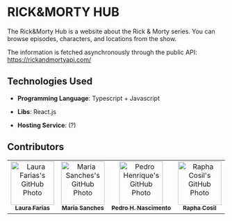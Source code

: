 # RICK&MORTY HUB


The Rick&Morty Hub is a website about the Rick & Morty series. You can browse episodes, characters, and locations from the show. 

The information is fetched asynchronously through the public API: <https://rickandmortyapi.com/>

## Technologies Used

- **Programming Language**: Typescript + Javascript

- **Libs**: React.js

- **Hosting Service**: (?)


## Contributors

<table>
  <tr>
  <td align="center">
      <a href="<https://github.com/laura4343>" title="Laura Farias's Profile">
        <img src="<https://github.com/laura4343.png>" width="100px;" alt="Laura Farias's GitHub Photo"/><br>
        <sub>
          <b>Laura Farias</b>
        </sub>
      </a>
    </td>
    <td align="center">
      <a href="<https://github.com/MariaMsschs>" title="Maria Sanches's Profile">
        <img src="<https://github.com/MariaMsschs.png>" width="100px;" alt="Maria Sanches's GitHub Photo"/><br>
        <sub>
          <b>Maria Sanches</b>
        </sub>
      </a>
    </td>
    <td align="center">
      <a href="<https://github.com/pedroggwp>" title="Pedro H. Nascimento's Profile">
        <img src="<https://github.com/pedroggwp.png>" width="100px;" alt="Pedro Henrique's GitHub Photo"/><br>
        <sub>
          <b>Pedro H. Nascimento</b>
        </sub>
      </a>
    </td>
    <td align="center">
      <a href="<https://github.com/RaphaCosil>" title="Rapha Cosil's Profile">
        <img src="<https://github.com/RaphaCosil.png>" width="100px;" alt="Rapha Cosil's GitHub Photo"/><br>
        <sub>
          <b>Rapha Cosil</b>
        </sub>
      </a>
    </td>
  </tr>
</table>
